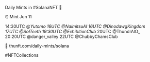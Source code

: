 Daily Mints in #SolanaNFT 🚀

⏰ Mint Jun 11

14:30UTC @_Yutomo
16UTC @NaimitsuAI
16UTC @DinodawgKingdom
17UTC @SolTeeth
19:30UTC @ExhibitionClub_
20UTC @ThundrAIO_
20:20UTC @danger_valley
22UTC @ChubbyChamsClub

🔗 thunft.com/daily-mints/solana

#NFTCollections